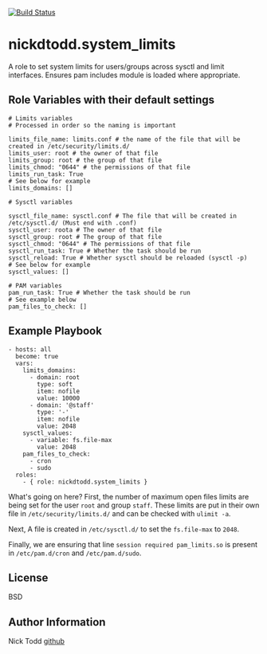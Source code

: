 [![Build Status](https://travis-ci.org/CSC-IT-Center-for-Science/ansible-system-limits.svg?branch=master)](https://travis-ci.org/CSC-IT-Center-for-Science/ansible-system-limits)
# nickdtodd.system_limits

A role to set system limits for users/groups across sysctl and limit interfaces. Ensures pam includes module is loaded where appropriate.

Role Variables with their default settings
--------------
    # Limits variables
    # Processed in order so the naming is important

    limits_file_name: limits.conf # the name of the file that will be created in /etc/security/limits.d/
    limits_user: root # the owner of that file
    limits_group: root # the group of that file
    limits_chmod: "0644" # the permissions of that file
    limits_run_task: True
    # See below for example
    limits_domains: []

    # Sysctl variables

    sysctl_file_name: sysctl.conf # The file that will be created in /etc/sysctl.d/ (Must end with .conf)
    sysctl_user: roota # The owner of that file
    sysctl_group: root # The group of that file
    sysctl_chmod: "0644" # The permissions of that file
    sysctl_run_task: True # Whether the task should be run
    sysctl_reload: True # Whether sysctl should be reloaded (sysctl -p)
    # See below for example
    sysctl_values: []

    # PAM variables
    pam_run_task: True # Whether the task should be run
    # See example below
    pam_files_to_check: []

Example Playbook
-------------------------
    - hosts: all
      become: true
      vars:
        limits_domains:
          - domain: root
            type: soft
            item: nofile
            value: 10000
          - domain: '@staff'
            type: '-'
            item: nofile
            value: 2048
        sysctl_values:
          - variable: fs.file-max
            value: 2048
        pam_files_to_check:
          - cron
          - sudo
      roles:
        - { role: nickdtodd.system_limits }

What's going on here? First, the number of maximum open files limits are being set for the user `root` and group `staff`. These limits are put in their own file in `/etc/security/limits.d/` and can be checked with `ulimit -a`.

Next, A file is created in `/etc/sysctl.d/` to set the `fs.file-max` to `2048`.

Finally, we are ensuring that line `session required pam_limits.so` is present in `/etc/pam.d/cron` and `/etc/pam.d/sudo`.

License
-------

BSD

Author Information
------------------

Nick Todd [github](https://github.com/nickdtodd)
